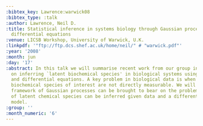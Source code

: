 ```yaml
---
:bibtex_key: Lawrence:warwick08
:bibtex_type: :talk
:author: Lawrence, Neil D.
:title: Statistical inference in systems biology through Gaussian processes and ordinary
  differential equations
:venue: LICSB Workshop, University of Warwick, U.K.
:linkpdf: '"ftp://ftp.dcs.shef.ac.uk/home/neil/" # "warwick.pdf"'
:year: '2008'
:month: jun
:day: '17'
:abstract: In this talk we will summarise recent work from our group in Manchester
  on inferring `latent biochemical species' in biological systems using Gaussian processes
  and differential equations. A key problem in biological data is when particular
  biochemical species of interest are not directly measurable. We will show how the
  framework of Gaussian processes can be brought to bear on the problem and values
  of latent chemical species can be inferred given data and a differential equation
  model.
:group: ''
:month_numeric: '6'
---
```

